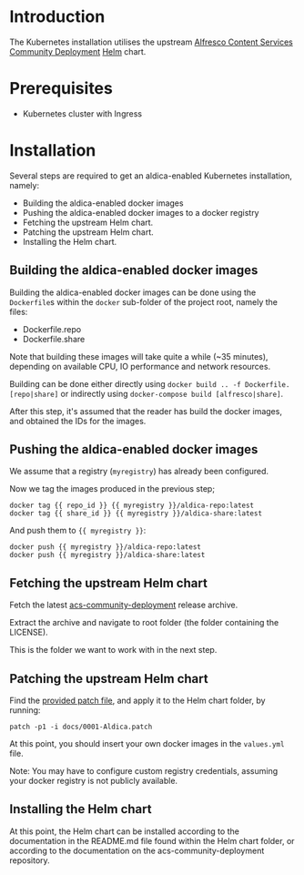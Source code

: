 # Introduction
The Kubernetes installation utilises the upstream [Alfresco Content Services Community Deployment](https://github.com/Alfresco/acs-community-deployment) [Helm](https://helm.sh/) chart.

# Prerequisites
* Kubernetes cluster with Ingress

# Installation

Several steps are required to get an aldica-enabled Kubernetes installation, namely:

* Building the aldica-enabled docker images
* Pushing the aldica-enabled docker images to a docker registry
* Fetching the upstream Helm chart.
* Patching the upstream Helm chart.
* Installing the Helm chart.

## Building the aldica-enabled docker images
Building the aldica-enabled docker images can be done using the `Dockerfile`s within the `docker` sub-folder of the project root, namely the files:

* Dockerfile.repo
* Dockerfile.share

Note that building these images will take quite a while (~35 minutes), depending on available CPU, IO performance and network resources.

Building can be done either directly using `docker build .. -f Dockerfile.[repo|share]` or indirectly using `docker-compose build [alfresco|share]`.

After this step, it's assumed that the reader has build the docker images, and obtained the IDs for the images.

## Pushing the aldica-enabled docker images
We assume that a registry (`myregistry`) has already been configured.

Now we tag the images produced in the previous step;
```
docker tag {{ repo_id }} {{ myregistry }}/aldica-repo:latest
docker tag {{ share_id }} {{ myregistry }}/aldica-share:latest
```
And push them to `{{ myregistry }}`:
```
docker push {{ myregistry }}/aldica-repo:latest
docker push {{ myregistry }}/aldica-share:latest
```

## Fetching the upstream Helm chart
Fetch the latest [acs-community-deployment](https://github.com/Alfresco/acs-community-deployment/releases/latest) release archive.

Extract the archive and navigate to root folder (the folder containing the LICENSE).

This is the folder we want to work with in the next step.

## Patching the upstream Helm chart
Find the [provided patch file](./0001-Aldica.patch), and apply it to the Helm chart folder, by running:
```
patch -p1 -i docs/0001-Aldica.patch
```
At this point, you should insert your own docker images in the `values.yml` file.

Note: You may have to configure custom registry credentials, assuming your docker registry is not publicly available.

## Installing the Helm chart
At this point, the Helm chart can be installed according to the documentation in the README.md file found within the Helm chart folder, or according to the documentation on the acs-community-deployment repository.
